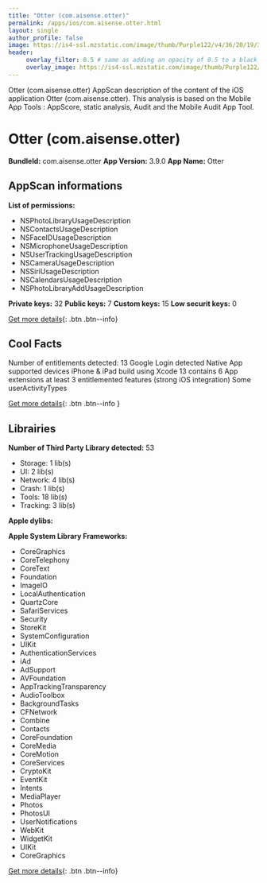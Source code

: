```yaml
---
title: "Otter (com.aisense.otter)"
permalink: /apps/ios/com.aisense.otter.html
layout: single
author_profile: false
image: https://is4-ssl.mzstatic.com/image/thumb/Purple122/v4/36/20/19/362019e8-f44d-b08e-e16d-53ef8809e0e5/AppIcon-0-1x_U007emarketing-0-10-0-85-220.png/512x512bb.jpg
header: 
     overlay_filter: 0.5 # same as adding an opacity of 0.5 to a black background
     overlay_image: https://is4-ssl.mzstatic.com/image/thumb/Purple122/v4/36/20/19/362019e8-f44d-b08e-e16d-53ef8809e0e5/AppIcon-0-1x_U007emarketing-0-10-0-85-220.png/512x512bb.jpg
---
```

Otter (com.aisense.otter) AppScan description of the content of the iOS application Otter (com.aisense.otter). This analysis is based on the Mobile App Tools : AppScore, static analysis, Audit and the Mobile Audit App Tool.

# Otter (com.aisense.otter)

**BundleId:** com.aisense.otter
**App Version:** 3.9.0
**App Name:** Otter


## AppScan informations 

**List of permissions:** 
- NSPhotoLibraryUsageDescription
- NSContactsUsageDescription
- NSFaceIDUsageDescription
- NSMicrophoneUsageDescription
- NSUserTrackingUsageDescription
- NSCameraUsageDescription
- NSSiriUsageDescription
- NSCalendarsUsageDescription
- NSPhotoLibraryAddUsageDescription
  
  
**Private keys:** 32
**Public keys:** 7
**Custom keys:** 15
**Low securit keys:** 0
  
[Get more details](/pricing.html){: .btn .btn--info}

## Cool Facts

Number of entitlements detected: 13
Google Login detected
Native App
supported devices iPhone & iPad
build using Xcode 13
contains 6 App extensions
at least 3 entitlemented features (strong iOS integration)
Some userActivityTypes
  
[Get more details](/pricing.html){: .btn .btn--info }

## Librairies 
**Number of Third Party Library detected:** 53
- Storage: 1 lib(s)
- UI: 2 lib(s)
- Network: 4 lib(s)
- Crash: 1 lib(s)
- Tools: 18 lib(s)
- Tracking: 3 lib(s)


**Apple dylibs:**


**Apple System Library Frameworks:**
- CoreGraphics
- CoreTelephony
- CoreText
- Foundation
- ImageIO
- LocalAuthentication
- QuartzCore
- SafariServices
- Security
- StoreKit
- SystemConfiguration
- UIKit
- AuthenticationServices
- iAd
- AdSupport
- AVFoundation
- AppTrackingTransparency
- AudioToolbox
- BackgroundTasks
- CFNetwork
- Combine
- Contacts
- CoreFoundation
- CoreMedia
- CoreMotion
- CoreServices
- CryptoKit
- EventKit
- Intents
- MediaPlayer
- Photos
- PhotosUI
- UserNotifications
- WebKit
- WidgetKit
- UIKit
- CoreGraphics


  
[Get more details](/pricing.html){: .btn .btn--info}

